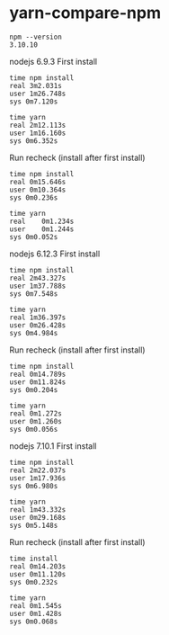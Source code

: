 # yarn-compare-npm

```
npm --version
3.10.10
```

nodejs 6.9.3
First install
```
time npm install
real 3m2.031s
user 1m26.748s
sys 0m7.120s
```
```
time yarn
real 2m12.113s
user 1m16.160s
sys 0m6.352s
```
Run recheck (install after first install) 
```
time npm install
real 0m15.646s
user 0m10.364s
sys 0m0.236s
```
```
time yarn
real	0m1.234s
user	0m1.244s
sys	0m0.052s
```

nodejs 6.12.3
First install
```
time npm install
real 2m43.327s
user 1m37.788s
sys 0m7.548s
```
```
time yarn
real 1m36.397s
user 0m26.428s
sys 0m4.984s
```
Run recheck (install after first install) 
```
time npm install
real 0m14.789s
user 0m11.824s
sys 0m0.204s
```
```
time yarn
real 0m1.272s
user 0m1.260s
sys 0m0.056s
```

nodejs 7.10.1
First install
```
time npm install
real 2m22.037s
user 1m17.936s
sys 0m6.980s
```
```
time yarn
real 1m43.332s
user 0m29.168s
sys 0m5.148s
```
Run recheck (install after first install) 
```
time install
real 0m14.203s
user 0m11.120s
sys 0m0.232s
```
```
time yarn
real 0m1.545s
user 0m1.428s
sys 0m0.068s
```

